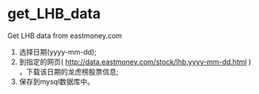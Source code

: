 # get_LHB_data
Get LHB data from eastmoney.com


1. 选择日期(yyyy-mm-dd);
2. 到指定的网页( http://data.eastmoney.com/stock/lhb,yyyy-mm-dd.html ) ，下载该日期的龙虎榜股票信息;
3. 保存到mysql数据库中。
